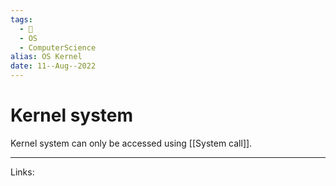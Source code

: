 ```yaml
---
tags:
  - 🌱
  - OS
  - ComputerScience 
alias: OS Kernel
date: 11--Aug--2022
---
```


# Kernel system

Kernel system can only be accessed using [[System call]].

---
Links: 